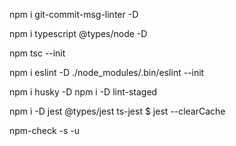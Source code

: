 npm i git-commit-msg-linter -D

npm i typescript @types/node -D

npm tsc --init

npm i eslint -D
./node_modules/.bin/eslint --init

 npm i husky -D 
 npm i -D lint-staged 

 npm i -D jest @types/jest ts-jest
 $ jest --clearCache

<!-- para atualizas as libs -->
npm-check -s -u  